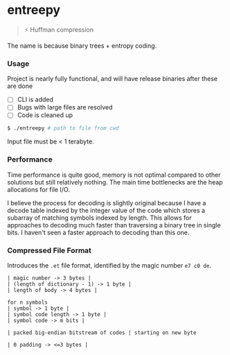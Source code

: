 # entreepy

> ⚡ Huffman compression

The name is because binary trees + entropy coding.

### Usage

Project is nearly fully functional, and will have release binaries
after these are done

- [ ] CLI is added
- [ ] Bugs with large files are resolved
- [ ] Code is cleaned up

```bash
$ ./entreepy # path to file from cwd
```

Input file must be < 1 terabyte.

### Performance

Time performance is quite good, memory is not optimal compared to other
solutions but still relatively nothing. The main time bottlenecks are the
heap allocations for file I/O.

I believe the process for decoding is slightly original because I have a decode
table indexed by the integer value of the code which stores a subarray of
matching symbols indexed by length. This allows for approaches to decoding much
faster than traversing a binary tree in single bits. I haven't seen a faster
approach to decoding than this one.

### Compressed File Format

Introduces the `.et` file format, identified by the magic number `e7 c0 de`.

```bf
| magic number -> 3 bytes |
| (length of dictionary - 1) -> 1 byte |
| length of body -> 4 bytes |

for n symbols
| symbol -> 1 byte |
| symbol code length -> 1 byte |
| symbol code -> m bits |

| packed big-endian bitstream of codes | starting on new byte

| 0 padding -> <=3 bytes |
```
